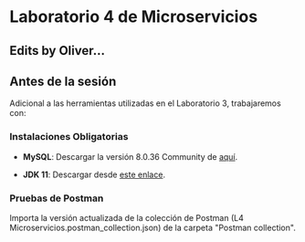 # Laboratorio 4 de Microservicios

## Edits by Oliver...

## Antes de la sesión

Adicional a las herramientas utilizadas en el Laboratorio 3, trabajaremos con:

### Instalaciones Obligatorias

- **MySQL**: Descargar la versión 8.0.36 Community de [aquí](https://dev.mysql.com/downloads/mysql/).

- **JDK 11**: Descargar desde [este enlace](https://docs.aws.amazon.com/corretto/latest/corretto-11-ug/downloads-list.html).


### Pruebas de Postman

Importa la versión actualizada de la colección de Postman (L4 Microservicios.postman_collection.json) de la carpeta "Postman collection".

